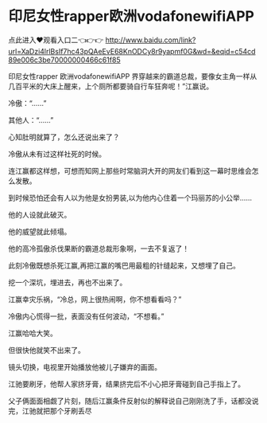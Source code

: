# 印尼女性rapper欧洲vodafonewifiAPP

点此进入♥观看入口二👈👉👉 http://www.baidu.com/link?url=XaDzi4lrlBsIf7hc43pQAeEvE68KnODCy8r9yapmf0G&wd=&eqid=c54cd89e006c3be70000000466c61f85

印尼女性rapper 欧洲vodafonewifiAPP
界穿越来的霸道总裁，要像女主角一样从几百平米的大床上醒来，上个厕所都要骑自行车狂奔呢！”江赢说。

冷傲：“……”

其他人：“……”

心知肚明就算了，怎么还说出来了？

冷傲从未有过这样社死的时候。

连江赢都这样想，可想而知网上那些时常脑洞大开的网友们看到这一幕时思维会怎么发散。

到时候恐怕还会有人以为他是女扮男装,以为他内心住着一个玛丽苏的小公举……

他的人设就此破灭。

他的威望就此倾塌。

他的高冷孤傲杀伐果断的霸道总裁形象啊，一去不复返了！

此刻冷傲既想杀死江赢,再把江赢的嘴巴用最粗的针缝起来，又想埋了自己。

挖一个深坑，埋进去，再也不出来了。

江赢幸灾乐祸，“冷总，网上很热闹啊，你不想看看吗？”

冷傲内心慌得一批，表面没有任何波动，“不想看。”

江赢哈哈大笑。

但很快他就笑不出来了。

镜头切换，电视里开始播放他被儿子嫌弃的画面。

江驰要刷牙，他帮人家挤牙膏，结果挤完后不小心把牙膏碰到自己手指上了。

父子俩面面相觑了片刻，随后江赢条件反射似的解释说自己刚刚洗了手，话都没说完，江驰就把那个牙刷丢尽

